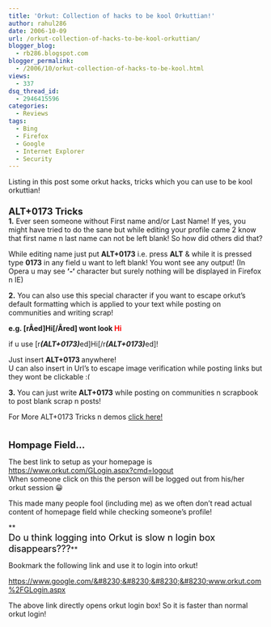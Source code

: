 ```yaml
---
title: 'Orkut: Collection of hacks to be kool Orkuttian!'
author: rahul286
date: 2006-10-09
url: /orkut-collection-of-hacks-to-be-kool-orkuttian/
blogger_blog:
  - rb286.blogspot.com
blogger_permalink:
  - /2006/10/orkut-collection-of-hacks-to-be-kool.html
views:
  - 337
dsq_thread_id:
  - 2946415596
categories:
  - Reviews
tags:
  - Bing
  - Firefox
  - Google
  - Internet Explorer
  - Security
---
```

Listing in this post some orkut hacks, tricks which you can use to be kool orkuttian!  
<span style="font-size: 130%"><br /> <strong>ALT+0173 Tricks</strong></span>  
<span style="font-weight: bold">1.</span> Ever seen someone without First name and/or Last Name! If yes, you might have tried to do the sane but while editing your profile came 2 know that first name n last name can not be left blank! So how did others did that?

While editing name just put **ALT+0173** i.e. press **ALT** & while it is pressed type **0173** in any field u want to left blank! You wont see any output! (In Opera u may see **&#8216;-&#8216;** character but surely nothing will be displayed in Firefox n IE)

<span style="font-weight: bold">2.</span> You can also use this special character if you want to escape orkut&#8217;s default formatting which is applied to your text while posting on communities and writing scrap!

<span style="font-weight: bold">e.g. [rÂ­ed]Hi[/Â­red] wont look </span><span style="font-weight: bold; color: #ff0000">Hi</span>

if u use [r<span style="font-style: italic; font-weight: bold">(ALT+0173)</span>ed]Hi[/r<span style="font-style: italic; font-weight: bold">(ALT+0173)</span>ed]!

Just insert <span style="font-weight: bold">ALT+0173 </span>anywhere!  
U can also insert in Url&#8217;s to escape image verification while posting links but they wont be clickable <img src="http://devilsworkshop.org/wp-includes/images/smilies/frownie.png" alt=":(" class="wp-smiley" style="height: 1em; max-height: 1em;" />

<span style="font-weight: bold">3.</span> You can just write **ALT+0173** while posting on communities n scrapbook to post blank scrap n posts!

For More ALT+0173 Tricks n demos <a href="http://www.orkut.com/CommMsgs.aspx?cmm=19587001&tid=2491881424635910708" onclick="_gaq.push(['_trackEvent', 'outbound-article', 'http://www.orkut.com/CommMsgs.aspx?cmm=19587001&tid=2491881424635910708', 'click here!']);" >click here!</a>

<span style="font-size: 130%"><strong><br /> Hompage Field&#8230;</strong></span>

The best link to setup as your homepage is <a href="https://www.orkut.com/GLogin.aspx?cmd=logout" onclick="_gaq.push(['_trackEvent', 'outbound-article', 'https://www.orkut.com/GLogin.aspx?cmd=logout', 'https://www.orkut.com/GLogin.aspx?cmd=logout']);" >https://www.orkut.com/GLogin.aspx?cmd=logout</a>  
When someone click on this the person will be logged out from his/her orkut session 😀

This made many people fool (including me) as we often don&#8217;t read actual content of homepage field while checking someone&#8217;s profile!

**  
<span style="color: #000000; font-size: 130%">Do u think logging into Orkut is slow n login box disappears???</span>**

Bookmark the following link and use it to login into orkut!

<a href="https://www.google.com/accounts/ServiceLoginBox?service=orkut&nui=2&uilel=1&skipvpage=true&continue=https%3A%2F%2Fwww.orkut.com%2FRedirLogin.aspx%3Fmsg%3D0%26page%3Dhttp%253A%252F%252Fwww.orkut.com%252F&followup=https%3A%2F%2Fwww.orkut.com%2FGLogin.aspx" onclick="_gaq.push(['_trackEvent', 'outbound-article', 'https://www.google.com/accounts/ServiceLoginBox?service=orkut&nui=2&uilel=1&skipvpage=true&continue=https%3A%2F%2Fwww.orkut.com%2FRedirLogin.aspx%3Fmsg%3D0%26page%3Dhttp%253A%252F%252Fwww.orkut.com%252F&followup=https%3A%2F%2Fwww.orkut.com%2FGLogin.aspx', 'https://www.google.com/&#8230;&#8230;&#8230;&#8230;www.orkut.com%2FGLogin.aspx']);" >https://www.google.com/&#8230;&#8230;&#8230;&#8230;www.orkut.com%2FGLogin.aspx</a>

The above link directly opens orkut login box! So it is faster than normal orkut login!
